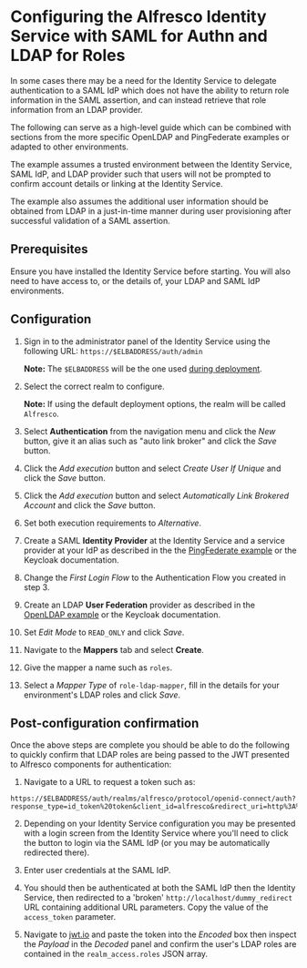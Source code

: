 # Configuring the Alfresco Identity Service with SAML for Authn and LDAP for Roles

In some cases there may be a need for the Identity Service to delegate authentication to a SAML IdP which does not have the ability to return role information in the SAML assertion, and can instead retrieve that role information from an LDAP provider.

The following can serve as a high-level guide which can be combined with sections from the more specific OpenLDAP and PingFederate examples or adapted to other environments.

The example assumes a trusted environment between the Identity Service, SAML IdP, and LDAP provider such that users will not be prompted to confirm account details or linking at the Identity Service.

The example also assumes the additional user information should be obtained from LDAP in a just-in-time manner during user provisioning after successful validation of a SAML assertion.

## Prerequisites

Ensure you have installed the Identity Service before starting. You will also need to have access to, or the details of, your LDAP and SAML IdP environments.

## Configuration

1. Sign in to the administrator panel of the Identity Service using the following URL: `https://$ELBADDRESS/auth/admin`

   **Note:** The `$ELBADDRESS` will be the one used [during deployment](../../README.md).

2. Select the correct realm to configure.

   **Note:** If using the default deployment options, the realm will be called `Alfresco`.

3. Select **Authentication** from the navigation menu and click the *New* button, give it an alias such as "auto link broker" and click the *Save* button.

4. Click the *Add execution* button and select *Create User If Unique* and click the *Save* button.

5. Click the *Add execution* button and select *Automatically Link Brokered Account* and click the *Save* button.

6. Set both execution requirements to *Alternative*.

7. Create a SAML **Identity Provider** at the Identity Service and a service provider at your IdP as described in the the [PingFederate example](../ping-federate-example.md) or the Keycloak documentation.

8. Change the *First Login Flow* to the Authentication Flow you created in step 3.

9. Create an LDAP **User Federation** provider as described in the [OpenLDAP example](../openldap-example.md) or the Keycloak documentation.

10. Set *Edit Mode* to `READ_ONLY` and click *Save*.

11. Navigate to the **Mappers** tab and select **Create**.

12. Give the mapper a name such as `roles`.

13. Select a *Mapper Type* of `role-ldap-mapper`, fill in the details for your environment's LDAP roles and click *Save*.

## Post-configuration confirmation

Once the above steps are complete you should be able to do the following to quickly confirm that LDAP roles are being passed to the JWT presented to Alfresco components for authentication:

1. Navigate to a URL to request a token such as:
```
https://$ELBADDRESS/auth/realms/alfresco/protocol/openid-connect/auth?response_type=id_token%20token&client_id=alfresco&redirect_uri=http%3A%2F%2Flocalhost%2Fdummy_redirect&scope=openid%20profile%20email&nonce=CIteJYtFrA22JnCikKHJ2QPrNuGHzyOphE1SsSNs
```
2. Depending on your Identity Service configuration you may be presented with a login screen from the Identity Service where you'll need to click the button to login via the SAML IdP (or you may be automatically redirected there).

3. Enter user credentials at the SAML IdP.

4. You should then be authenticated at both the SAML IdP then the Identity Service, then redirected to a 'broken' `http://localhost/dummy_redirect` URL containing additional URL parameters. Copy the value of the `access_token` parameter.

5. Navigate to [jwt.io](https://jwt.io) and paste the token into the *Encoded* box then inspect the *Payload* in the *Decoded* panel and confirm the user's LDAP roles are contained in the `realm_access.roles` JSON array.
